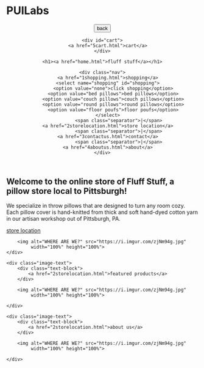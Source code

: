 # PUILabs
 
<!DOCTYPE html>
<html>
	<head>
	<!-- javascript --> 
	<script src="main.js" type="text/javascript"></script>
		<head>
	
<!-- styles -->
<link rel="stylesheet" type="text/css" href="style.css">
    <title>fluff stuff home</title>
		<meta charset="UTF-8">
	<link href="https://fonts.googleapis.com/css?family=Roboto|Roboto+Slab" rel="stylesheet"></head>

<body>

<header>
	<div id="back">
		<button onclick="goBack()">back</button>
	</div>

	<div id="cart">
		<a href="5cart.html">cart</a>
	</div>

	<h1><a href="home.html">fluff stuff</a></h1>
	
	<div class="nav">
		<a href="1shopping.html">shopping</a>
		<select name="shopping" id="shopping">
            <option value="none">click shopping</option>
            <option value="bed pillows">bed pillows</option>
            <option value="couch pillows">couch pillows</option>
            <option value="round pillows">round pillows</option>
            <option value="floor poufs">floor poufs</option>
        </select>
				<span class="separator">|</span>
		<a href="2storelocation.html">store location</a>
				<span class="separator">|</span>
		<a href="3contactus.html">contact</a>
				<span class="separator">|</span>
		<a href="4aboutus.html">about</a>
	</div>
</header>

<div id="hello">
	<h2>Welcome to the online store of Fluff Stuff, a pillow store local to Pittsburgh!</h2>
	<p>We specialize in throw pillows that are designed to turn any room cozy. Each pillow cover is hand-knitted from thick and soft hand-dyed cotton yarn in our artisan workshop out of Pittsburgh, PA.</p>
</div>

<div id="home-page">
	<div class="image-text">
		<div class="text-block">
     		<a href="2storelocation.html">store location</a>
     	</div>
		
        <img alt="WHERE ARE WE?" src="https://i.imgur.com/zjNm94g.jpg"
        	 width="100%" height="100%">
	</div>

	<div class="image-text">
     	<div class="text-block">
     		<a href="2storelocation.html">featured products</a>
     	</div>
     	
        <img alt="WHERE ARE WE?" src="https://i.imgur.com/zjNm94g.jpg"
        	 width="100%" height="100%">
     	
	</div>
	
	<div class="image-text">
		<div class="text-block">
     		<a href="2storelocation.html">about us</a>
     	</div>

        <img alt="WHERE ARE WE?" src="https://i.imgur.com/zjNm94g.jpg"
        	 width="100%" height="100%">
     	
	</div>

</div>
  
</body>

</html>
